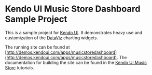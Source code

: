 # Kendo UI Music Store Dashboard Sample Project

This is a sample project for [Kendo UI](http://www.kendoui.com). It demonstrates heavy use and customization of the [DataViz](http://www.kendoui.com/dataviz.aspx) charting widgets.

The running site can be found at [http://demos.kendoui.com/apps/musicstoredashboard](http://demos.kendoui.com/apps/musicstoredashboard).
The documentation for building the site can be found in the [Kendo UI Music Store](http://docs.kendoui.com/tutorials/ASP.NET/Kendo%20Music%20Store) tutorials.